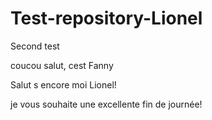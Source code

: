 # Test-repository-Lionel





Second test 


coucou salut, cest Fanny

Salut s encore moi Lionel!

je vous souhaite une excellente fin de journée!
